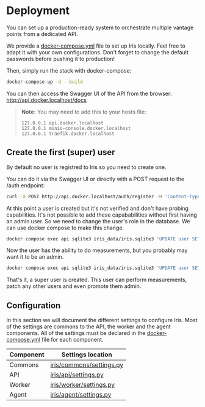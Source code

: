 # Deployment

You can set up a production-ready system to orchestrate multiple vantage points from a dedicated API.

We provide a [docker-compose.yml](docker-compose.yml) file to set up Iris locally. Feel free to adapt it with your own configurations.
Don't forget to change the default passwords before pushing it to production!

Then, simply run the stack with docker-compose:
```bash
docker-compose up -d --build
```

You can then access the Swagger UI of the API from the browser: http://api.docker.localhost/docs

> **Note:** You may need to add this to your hosts file:
>```
>127.0.0.1 api.docker.localhost
>127.0.0.1 minio-console.docker.localhost
>127.0.0.1 traefik.docker.localhost
>```

## Create the first (super) user

By default no user is registred to Iris so you need to create one.

You can do it via the Swagger UI or directly with a POST request to the /auth endpoint:

```bash
curl -X POST http://api.docker.localhost/auth/register -H 'Content-Type: application/json' -d '{"email":"user@example.com","password":"admin"}'
```

At this point a user is created but it's not verified and don't have probing capabilities.
It's not possible to add these capababilities without first having an admin user.  So we need to change the user's role in the database.
We can use docker compose to make this change.
```bash
docker compose exec api sqlite3 iris_data/iris.sqlite3 'UPDATE user SET is_verified = true, probing_enabled = true, probing_limit = none WHERE email = "user@example.com"'
```

Now the user has the ability to do measurements, but you probably may want it to be an admin.
```bash
docker compose exec api sqlite3 iris_data/iris.sqlite3 'UPDATE user SET is_superuser = true WHERE email = "user@example.com"'
```

That's it, a super user is created. This user can perform measurements, patch any other users and even promote them admin.

## Configuration

In this section we will document the different settings to configure Iris.
Most of the settings are commons to the API, the worker and the agent components.
All of the settings must be declared in the [docker-compose.yml](docker-compose.yml) file for each component.


| Component    | Settings location                                |
|--------------|--------------------------------------------------|
| Commons  | [iris/commons/settings.py](iris/commons/settings.py) |
| API      | [iris/api/settings.py](iris/api/settings.py)         |
| Worker   | [iris/worker/settings.py](iris/worker/settings.py)   |
| Agent    | [iris/agent/settings.py](iris/agent/settings.py)     |
